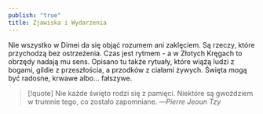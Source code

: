 ```yaml
---
publish: "true"
title: Zjawiska i Wydarzenia
---
```

Nie wszystko w Dimei da się objąć rozumem ani zaklęciem. Są rzeczy, które przychodzą bez ostrzeżenia.
Czas jest rytmem - a w Złotych Kręgach to obrzędy nadają mu sens. Opisano tu także rytuały, które wiążą ludzi z bogami, gildie z przeszłościa, a przodków z ciałami żywych. Święta mogą być radosne, krwawe albo... fałszywe.
>[!quote] Nie każde święto rodzi się z pamięci. Niektóre są gwoździem w trumnie tego, co zostało zapomniane.
>—*Pierre Jeoun Tzy*